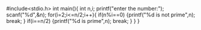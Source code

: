 #include<stdio.h>
int main(){
	int n,i;
	printf("enter the number:");
	scanf("%d",&n);
	for(i=2;i<=n/2;i++){
		if(n%i==0)
		{printf("%d is not prime",n);
		break;
		}
		if(i==n/2)
		{printf("%d is prime",n);
		break;
		}
	}
}
